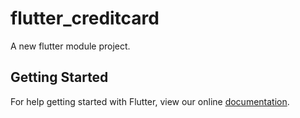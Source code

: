 # flutter_creditcard

A new flutter module project.

## Getting Started

For help getting started with Flutter, view our online
[documentation](https://flutter.dev/).

